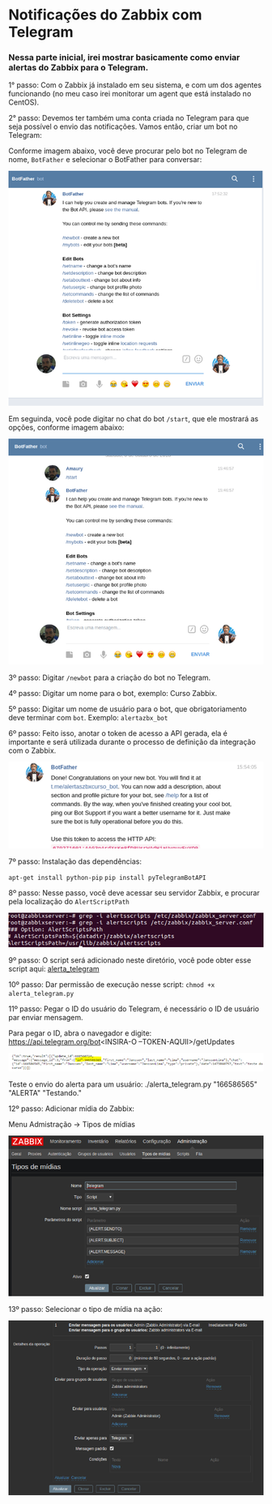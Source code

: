 # Notificações do Zabbix com Telegram

### Nessa parte inicial, irei mostrar basicamente como enviar alertas do Zabbix para o Telegram.

1° passo: Com o Zabbix já instalado em seu sistema, e com um dos agentes funcionando (no meu caso irei monitorar um agent que está instalado no CentOS).

2° passo: Devemos ter também uma conta criada no Telegram para que seja possível o envio das notificações. Vamos então, criar um bot no Telegram:

Conforme imagem abaixo, você deve procurar pelo bot no Telegram de nome, `BotFather` e selecionar o BotFather para conversar:

![criacaodobot](imagens/criacaodobot.png)

Em seguinda, você pode digitar no chat do bot `/start`, que ele mostrará as opções, conforme imagem abaixo:

![botfather1](imagens/botfather1.png)

3º passo: Digitar `/newbot` para a criação do bot no Telegram.

4º passo: Digitar um nome para o bot, exemplo: Curso Zabbix.

5º passo: Digitar um nome de usuário para o bot, que obrigatoriamento deve terminar com `bot`. 
   Exemplo: `alertazbx_bot`
      
6º passo: Feito isso, anotar o token de acesso a API gerada, ela é importante e será utilizada durante o processo de definição da integração com o Zabbix.

![botfather2](imagens/botfather2.png)

7º passo: Instalação das dependências:

   `apt-get install python-pip`
   `pip install pyTelegramBotAPI`
   
8º passo: Nesse passo, você deve acessar seu servidor Zabbix, e procurar pela localização do `AlertScriptPath`

![botfather3](imagens/botfather3.png)

9º passo: O script será adicionado neste diretório, você pode obter esse script aqui: [alerta_telegram](https://github.com/amaurybsouza/Monitoramento-com-Zabbix/blob/master/imagens/alerta_telegram)

10º passo: Dar permissão de execução nesse script: `chmod +x alerta_telegram.py`

11º passo: Pegar o ID do usuário do Telegram, é necessário o ID de usuário par enviar mensagem.

Para pegar o ID, abra o navegador e digite: https://api.telegram.org/bot<INSIRA-O –TOKEN-AQUII>/getUpdates

![botfather4](imagens/botfather4.png)

Teste o envio do alerta para um usuário: ./alerta_telegram.py "166586565" "ALERTA" "Testando."

12º passo: Adicionar mídia do Zabbix:

Menu Admistração -> Tipos de mídias

![botfather5](imagens/botfather5.png)

13º passo: Selecionar o tipo de mídia na ação:

![botfather6](imagens/botfather6.png)

